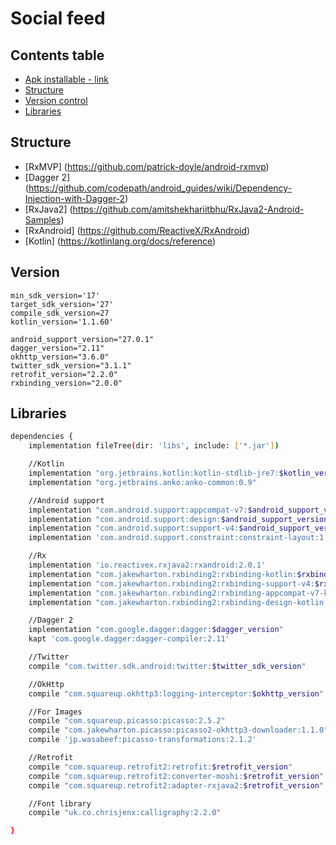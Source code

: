 # Social feed

Contents table
-----------------

- [Apk installable - link](https://drive.google.com/open?id=108X4lcgc0gESkb_mdBVYsOnUoyvidm3H)
- [Structure](#structure)
- [Version control](#version)
- [Libraries](#libraries)

Structure
---------------

- [RxMVP] (https://github.com/patrick-doyle/android-rxmvp)
- [Dagger 2] (https://github.com/codepath/android_guides/wiki/Dependency-Injection-with-Dagger-2)
- [RxJava2] (https://github.com/amitshekhariitbhu/RxJava2-Android-Samples)
- [RxAndroid] (https://github.com/ReactiveX/RxAndroid)
- [Kotlin] (https://kotlinlang.org/docs/reference)


Version
---------------

    min_sdk_version='17'
    target_sdk_version='27'
    compile_sdk_version=27
    kotlin_version='1.1.60'
        
    android_support_version="27.0.1"
    dagger_version="2.11"
    okhttp_version="3.6.0"
    twitter_sdk_version="3.1.1"
    retrofit_version="2.2.0"
    rxbinding_version="2.0.0"

Libraries
---------------

```bash
dependencies {
    implementation fileTree(dir: 'libs', include: ['*.jar'])

    //Kotlin
    implementation "org.jetbrains.kotlin:kotlin-stdlib-jre7:$kotlin_version"
    implementation "org.jetbrains.anko:anko-common:0.9"

    //Android support
    implementation "com.android.support:appcompat-v7:$android_support_version"
    implementation "com.android.support:design:$android_support_version"
    implementation "com.android.support:support-v4:$android_support_version"
    implementation 'com.android.support.constraint:constraint-layout:1.0.2'

    //Rx
    implementation 'io.reactivex.rxjava2:rxandroid:2.0.1'
    implementation "com.jakewharton.rxbinding2:rxbinding-kotlin:$rxbinding_version"
    implementation "com.jakewharton.rxbinding2:rxbinding-support-v4:$rxbinding_version"
    implementation "com.jakewharton.rxbinding2:rxbinding-appcompat-v7-kotlin:$rxbinding_version"
    implementation "com.jakewharton.rxbinding2:rxbinding-design-kotlin:$rxbinding_version"

    //Dagger 2
    implementation "com.google.dagger:dagger:$dagger_version"
    kapt 'com.google.dagger:dagger-compiler:2.11'

    //Twitter
    compile "com.twitter.sdk.android:twitter:$twitter_sdk_version"

    //OkHttp
    compile "com.squareup.okhttp3:logging-interceptor:$okhttp_version"

    //For Images
    compile "com.squareup.picasso:picasso:2.5.2"
    compile "com.jakewharton.picasso:picasso2-okhttp3-downloader:1.1.0"
    compile 'jp.wasabeef:picasso-transformations:2.1.2'

    //Retrofit
    compile "com.squareup.retrofit2:retrofit:$retrofit_version"
    compile "com.squareup.retrofit2:converter-moshi:$retrofit_version"
    compile "com.squareup.retrofit2:adapter-rxjava2:$retrofit_version"

    //Font library
    compile "uk.co.chrisjenx:calligraphy:2.2.0"

}